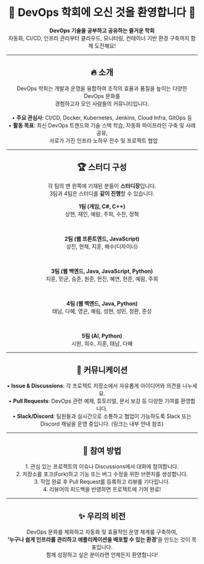 <div align="center">

<!-- 상단 헤더 -->
<h1>🚀 DevOps 학회에 오신 것을 환영합니다 🚀</h1>
<strong>DevOps 기술을 공부하고 공유하는 즐거운 학회</strong><br/>
자동화, CI/CD, 인프라 관리부터 클라우드, 모니터링, 컨테이너 기반 환경 구축까지 함께 도전해요!

---

<!-- 소개 섹션 -->
<h2>🔥 소개</h2>
DevOps 학회는 개발과 운영을 융합하여 조직의 효율과 품질을 높이는 다양한 DevOps 문화를<br/>
경험하고자 모인 사람들의 커뮤니티입니다.<br/><br/>
• <strong>주요 관심사</strong>: CI/CD, Docker, Kubernetes, Jenkins, Cloud Infra, GitOps 등<br/>
• <strong>활동 목표</strong>: 최신 DevOps 트렌드와 기술 스택 학습, 자동화 파이프라인 구축 및 사례 공유,<br/>
&nbsp;&nbsp;서로가 가진 인프라 노하우 전수 및 프로젝트 협업

---

<!-- 스터디 구성 섹션 -->
<h2>🏆 스터디 구성</h2>
<p>
  각 팀의 맨 왼쪽에 기재된 분들이 <strong>스터디장</strong>입니다.<br/>
  3팀과 4팀은 스터디를 <strong>같이 진행</strong>할 수 있습니다.
</p>

<!-- 팀원 정보 -->
<p>
  <strong>1팀 (게임, C#, C++)</strong><br/>
  상현, 재인, 예람, 주희, 수찬, 정혁
</p>
<br/>
<p>
  <strong>2팀 (웹 프론트엔드, JavaScript)</strong><br/>
  상진, 현채, 지훈, 해수(디자이너)
</p>
<br/>
<p>
  <strong>3팀 (웹 백엔드, Java, JavaScript, Python)</strong><br/>
  지훈, 민균, 승준, 원준, 현진, 혜연, 현준, 예람, 주희
</p>
<br/>
<p>
  <strong>4팀 (웹 백엔드, Java, Python)</strong><br/>
  태남, 다혜, 영균, 예림, 성현, 성민, 정환, 준성
</p>
<br/>
<p>
  <strong>5팀 (AI, Python)</strong><br/>
  시원, 희수, 지훈, 태남, 다혜
</p>

---

<!-- 커뮤니케이션 섹션 -->
<h2>💬 커뮤니케이션</h2>
<p>
• <strong>Issue & Discussions</strong>: 각 프로젝트 저장소에서 자유롭게 아이디어와 의견을 나누세요.<br/>
• <strong>Pull Requests</strong>: DevOps 관련 예제, 튜토리얼, 문서 보강 등 다양한 기여를 환영합니다.<br/>
• <strong>Slack/Discord</strong>: 팀원들과 실시간으로 소통하고 협업이 가능하도록 Slack 또는 Discord 채널을 운영 중입니다. (링크는 내부 안내 참조)
</p>

---

<!-- 참여 방법 섹션 -->
<h2>🤝 참여 방법</h2>
<p>
1. 관심 있는 프로젝트의 이슈나 Discussions에서 대화에 참여합니다.<br/>
2. 저장소를 포크(Fork)하고 기능 또는 버그 수정을 위한 브랜치를 생성합니다.<br/>
3. 작업 완료 후 Pull Request를 등록하고 리뷰를 기다립니다.<br/>
4. 리뷰어의 피드백을 반영하면 프로젝트에 기여 완료!
</p>

---

<!-- 비전 섹션 -->
<h2>✨ 우리의 비전</h2>
<p>
DevOps 문화를 체화하고 자동화 및 효율적인 운영 체계를 구축하여,<br/>
<strong>‘누구나 쉽게 인프라를 관리하고 애플리케이션을 배포할 수 있는 환경’</strong>을 만드는 것이 목표입니다.<br/>
함께 성장하고 싶은 분이라면 언제든지 환영합니다!
</p>

</div>
